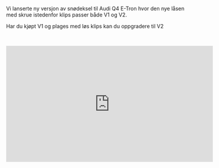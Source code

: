 <!-- Edit this file to change the product description -->

<p>Vi lanserte ny versjon av snødeksel til Audi Q4 E-Tron hvor den nye låsen med skrue istedenfor klips passer både V1 og V2.</p>
<p>Har du kjøpt V1 og plages med løs klips kan du oppgradere til V2</p>
<p> </p>
<p><iframe title="YouTube video player" src="https://www.youtube.com/embed/eDx4SYrqS8k?si=-eNNbioa2JRKzsgN" height="315" width="560" allowfullscreen="" referrerpolicy="strict-origin-when-cross-origin" allow="accelerometer; autoplay; clipboard-write; encrypted-media; gyroscope; picture-in-picture; web-share" frameborder="0"></iframe></p>